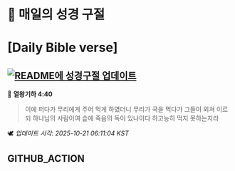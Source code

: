 # 🙏 매일의 성경 구절
# [Daily Bible verse]
## [![README에 성경구절 업데이트](https://github.com/DONGSUKA/first_test/actions/workflows/update-readme-bible.yml/badge.svg)](https://github.com/DONGSUKA/first_test/actions/workflows/update-readme-bible.yml)
<!-- START_BIBLE_VERSE -->
📖 **열왕기하 4:40**
> 이에 퍼다가 무리에게 주어 먹게 하였더니 무리가 국을 먹다가 그들이 외쳐 이르되 하나님의 사람이여 솥에 죽음의 독이 있나이다 하고능히 먹지 못하는지라

🕊️ _업데이트 시각: 2025-10-21 06:11:04 KST_
  <!-- END_BIBLE_VERSE -->
## GITHUB_ACTION
